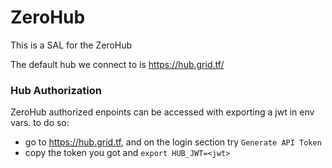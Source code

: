 # ZeroHub

This is a SAL for the ZeroHub

The default hub we connect to is https://hub.grid.tf/

### Hub Authorization

ZeroHub authorized enpoints can be accessed with exporting a jwt in env vars. to do so:

- go to https://hub.grid.tf, and on the login section try `Generate API Token`
- copy the token you got and `export HUB_JWT=<jwt>`
